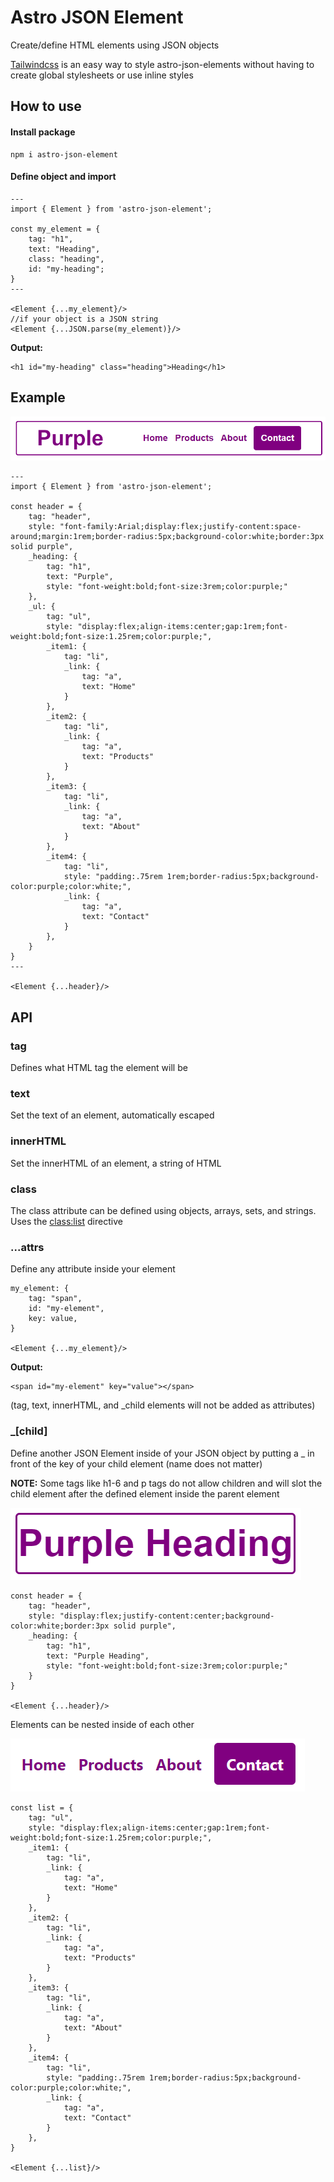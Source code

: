 # Astro JSON Element

Create/define HTML elements using JSON objects

[Tailwindcss](https://tailwindcss.com) is an easy way to style astro-json-elements without having to create global stylesheets or use inline styles

## How to use

#### Install package
```
npm i astro-json-element
```

#### Define object and import

```
---
import { Element } from 'astro-json-element';

const my_element = {
    tag: "h1",
    text: "Heading",
    class: "heading",
    id: "my-heading";
}
---

<Element {...my_element}/>
//if your object is a JSON string
<Element {...JSON.parse(my_element)}/>
```

__Output:__

```
<h1 id="my-heading" class="heading">Heading</h1>
```


## Example

![Navbar](https://raw.githubusercontent.com/BryceRussell/astro-json-element/master/examples/navbar.PNG)

```
---
import { Element } from 'astro-json-element';

const header = {
    tag: "header",
    style: "font-family:Arial;display:flex;justify-content:space-around;margin:1rem;border-radius:5px;background-color:white;border:3px solid purple",
    _heading: {
        tag: "h1",
        text: "Purple",
        style: "font-weight:bold;font-size:3rem;color:purple;"
    },
    _ul: {
        tag: "ul",
        style: "display:flex;align-items:center;gap:1rem;font-weight:bold;font-size:1.25rem;color:purple;",
        _item1: {
            tag: "li",
            _link: {
                tag: "a",
                text: "Home"
            }
        },
        _item2: {
            tag: "li",
            _link: {
                tag: "a",
                text: "Products"
            }
        },
        _item3: {
            tag: "li",
            _link: {
                tag: "a",
                text: "About"
            }
        },
        _item4: {
            tag: "li",
            style: "padding:.75rem 1rem;border-radius:5px;background-color:purple;color:white;",
            _link: {
                tag: "a",
                text: "Contact"
            }
        },
    }
}
---

<Element {...header}/>
```

## API

### tag

Defines what HTML tag the element will be

### text

Set the text of an element, automatically escaped

### innerHTML

Set the innerHTML of an element, a string of HTML

### class

The class attribute can be defined using objects, arrays, sets, and strings. Uses the [class:list](https://docs.astro.build/en/reference/directives-reference/#classlist) directive

### ...attrs

Define any attribute inside your element

```
my_element: {
    tag: "span",
    id: "my-element",
    key: value,
}

<Element {...my_element}/>
```

__Output:__

```
<span id="my-element" key="value"></span>
```

(tag, text, innerHTML, and _child elements will not be added as attributes)

### _[child]

Define another JSON Element inside of your JSON object by putting a _ in front of the key of your child element (name does not matter)

__NOTE:__ Some tags like h1-6 and p tags do not allow children and will slot the child element after the defined element inside the parent element

![Header](https://raw.githubusercontent.com/BryceRussell/astro-json-element/master/examples/header.PNG)

```
const header = {
    tag: "header",
    style: "display:flex;justify-content:center;background-color:white;border:3px solid purple",
    _heading: {
        tag: "h1",
        text: "Purple Heading",
        style: "font-weight:bold;font-size:3rem;color:purple;"
    }
}

<Element {...header}/>
```

Elements can be nested inside of each other

![List](https://raw.githubusercontent.com/BryceRussell/astro-json-element/master/examples/list.PNG)

```
const list = {
    tag: "ul",
    style: "display:flex;align-items:center;gap:1rem;font-weight:bold;font-size:1.25rem;color:purple;",
    _item1: {
        tag: "li",
        _link: {
            tag: "a",
            text: "Home"
        }
    },
    _item2: {
        tag: "li",
        _link: {
            tag: "a",
            text: "Products"
        }
    },
    _item3: {
        tag: "li",
        _link: {
            tag: "a",
            text: "About"
        }
    },
    _item4: {
        tag: "li",
        style: "padding:.75rem 1rem;border-radius:5px;background-color:purple;color:white;",
        _link: {
            tag: "a",
            text: "Contact"
        }
    },
}

<Element {...list}/>
```
